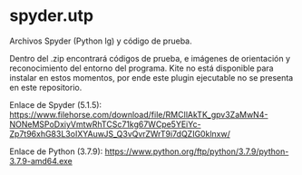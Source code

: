 # spyder.utp
Archivos Spyder (Python lg) y código de prueba.

Dentro del .zip encontrará códigos de prueba, e imágenes de orientación y reconocimiento del entorno del programa.
Kite no está disponible para instalar en estos momentos, por ende este plugin ejecutable no se presenta en este repositorio.

Enlace de Spyder (5.1.5): https://www.filehorse.com/download/file/RMCIlAkTK_gpv3ZaMwN4-NONeMSPoDxiyVmtwRhTCSc71kg67WCpe5YEiYc-Zp7t96xhG83L3oIXYAuwJS_Q3vQvrZWrT9i7dQZIG0klnxw/

Enlace de Python (3.7.9): https://www.python.org/ftp/python/3.7.9/python-3.7.9-amd64.exe
